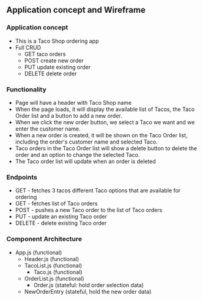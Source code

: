## Application concept and Wireframe
### Application concept
- This is a Taco Shop ordering app
- Full CRUD
    - GET taco orders
    - POST create new order
    - PUT update existing order
    - DELETE delete order

### Functionality
- Page will have a header with Taco Shop name
- When the page loads, it will display the available list of Tacos, the Taco Order list and a button to add a new order. 
- When we click the new order button, we select a Taco we want and we enter the customer name. 
- When a new order is created, it will be shown on the Taco Order list, including the order's customer name and selected Taco.
- Taco orders in the Taco Order list will show a delete button to delete the order and an option to change the selected Taco. 
- The Taco order list will update when an order is deleted

### Endpoints

- GET - fetches 3 tacos different Taco options that are available for ordering 
- GET - fetches list of Taco orders
- POST - pushes a new Taco order to the list of Taco orders
- PUT - update an existing Taco order
- DELETE - delete existing Taco order


### Component Architecture 
- App.js (functional)
  - Header.js (functional)
  - TacoList.js (functional)
    - Taco.js (functional)
  - OrderList.js (functional)
    - Order.js (stateful: hold order selection data)
  - NewOrderEntry (stateful, hold the new order data)
